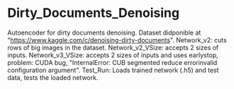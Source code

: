# Dirty_Documents_Denoising
Autoencoder for dirty documents denoising.
Dataset didponible at "https://www.kaggle.com/c/denoising-dirty-documents".
Network_v2: cuts rows of big images in the dataset.
Network_v2_VSize: accepts 2 sizes of inputs.
Network_v3_VSize: accepts 2 sizes of inputs and uses earlystop, problem: CUDA bug, "InternalError: CUB segmented reduce errorinvalid configuration argument".
Test_Run: Loads trained network (.h5) and test data, tests the loaded network.

